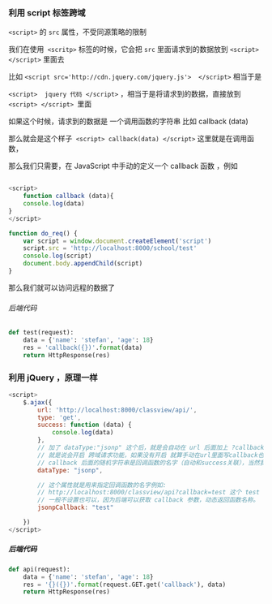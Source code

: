 ### 利用 script 标签跨域

`<script>` 的 `src` 属性，不受同源策略的限制

我们在使用` <scritp>` 标签的时候，它会把 `src` 里面请求到的数据放到 `<script> </script>` 里面去

比如 `<script src='http://cdn.jquery.com/jquery.js'>  </script>` 相当于是

`<script>  jquery 代码 </script>` ，相当于是将请求到的数据，直接放到 `<script> </script> `里面

如果这个时候，请求到的数据是 一个调用函数的字符串 比如 callback (data) 

那么就会是这个样子` <script> callback(data) </script>` 这里就是在调用函数，

那么我们只需要，在 JavaScript 中手动的定义一个 callback 函数 ，例如

```javascript

<script>
    function callback (data){
	console.log(data)
}
</script>

function do_req() {
    var script = window.document.createElement('script')
    script.src = 'http://localhost:8000/school/test'
    console.log(script)
    document.body.appendChild(script)
}
```

那么我们就可以访问远程的数据了

###### 后端代码

```python
def test(request):
    data = {'name': 'stefan', 'age': 18}
    res = 'callback({})'.format(data)  
    return HttpResponse(res)
```

### 利用 jQuery ，原理一样

```javascript
<script>
    $.ajax({
        url: 'http://localhost:8000/classview/api/',
        type: 'get',
        success: function (data) {
            console.log(data)
        },
        // 加了 dataType:"jsonp" 这个后，就是会自动在 url 后面加上 ?callback=jQuery33108735671804 (随机字符串)
        // 就是说会开启 跨域请求功能，如果没有开启 就算手动在url里面写callback也不能跨域(仅仅是jQuery不能)
        // callback 后面的随机字符串是回调函数的名字（自动和success关联），当然我们也可以指定函数名(jsonpCallback)
        dataType: "jsonp",

        // 这个属性就是用来指定回调函数的名字例如:
        // http://localhost:8000/classview/api?callback=test 这个 test 就是由下面的设置的
        // 一般不设置也可以，因为后端可以获取 callback 参数，动态返回函数名称。
        jsonpCallback: "test"

    })
</script>
```

##### 后端代码

```python
def api(request):
    data = {'name': 'stefan', 'age': 18}
    res = '{}({})'.format(request.GET.get('callback'), data)
    return HttpResponse(res)
```

